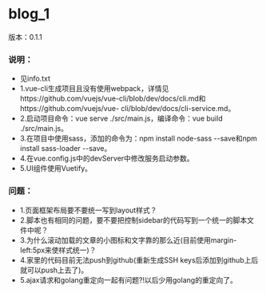 # blog_1
版本：0.1.1

### 说明：
* 见info.txt
* 1.vue-cli生成项目且没有使用webpack，详情见https://github.com/vuejs/vue-cli/blob/dev/docs/cli.md和https://github.com/vuejs/vue-               cli/blob/dev/docs/cli-service.md。
* 2.启动项目命令：vue serve ./src/main.js，编译命令：vue build ./src/main.js。
* 3.在项目中使用sass，添加的命令为：npm install node-sass --save和npm install sass-loader --save。
* 4.在vue.config.js中的devServer中修改服务启动参数。
* 5.UI组件使用Vuetify。


### 问题：
* 1.页面框架布局要不要统一写到layout样式？
* 2.脚本也有相同的问题，要不要把控制sidebar的代码写到一个统一的脚本文件中呢？
* 3.为什么滚动加载的文章的小图标和文字靠的那么近(目前使用margin-left:5px来使样式统一)？
* 4.家里的代码目前无法push到github(重新生成SSH keys后添加到github上后就可以push上去了)。
* 5.ajax请求和golang重定向一起有问题?!以后少用golang的重定向了。


